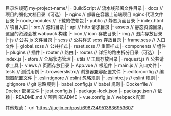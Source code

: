 目录名规范
my-project-name/
|- BuildScript // 流水线部署文件目录
|- docs // 项目的细化文档目录（可选）
|- nginx // 部署在容器上前端项目 nginx 代理文件目录
|- node_modules // 下载的依赖包
|- public // 静态页面目录
|- index.html // 项目入口
|- src // 源码目录
|- api // http 请求目录
|- assets // 静态资源目录，这里的资源会被 wabpack 构建
|- icon // icon 存放目录
|- img // 图片存放目录
|- js // 公共 js 文件目录
|- scss // 公共样式 scss 存放目录
|- frame.scss // 入口文件
|- global.scss // 公共样式
|- reset.scss // 重置样式
|- components // 组件
|- plugins // 插件
|- router // 路由
|- routes // 详细的路由拆分目录（可选）
|- index.js
|- store // 全局状态管理
|- utils // 工具存放目录
|- request.js // 公共请求工具
|- views // 页面存放目录
|- App.vue // 根组件
|- main.js // 入口文件
|- tests // 测试用例
|- .browserslistrc// 浏览器兼容配置文件
|- .editorconfig // 编辑器配置文件
|- .eslintignore // eslint 忽略规则
|- .eslintrc.js // eslint 规则
|- .gitignore // git 忽略规则
|- babel.config.js // babel 规则
|- Dockerfile // Docker 部署文件
|- jest.config.js
|- package-lock.json
|- package.json // 依赖
|- README.md // 项目 README
|- vue.config.js // webpack 配置

其他规范： url 'https://juejin.cn/post/6987349513836953607'
